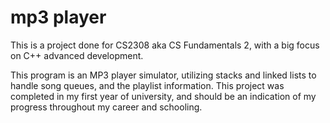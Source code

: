 # mp3 player

This is a project done for CS2308 aka CS Fundamentals 2, with a big focus on C++ advanced development.

This program is an MP3 player simulator, utilizing stacks and linked lists to handle song queues, and the playlist information.
This project was completed in my first year of university, and should be an indication of my progress throughout my career and schooling.
